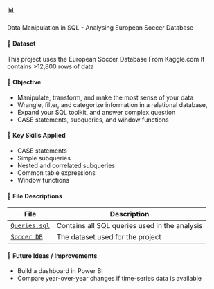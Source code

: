 ### 📊 
Data Manipulation in SQL - Analysing European Soccer Database

#### 📁 Dataset
This project uses the European Soccer Database From Kaggle.com
It contains >12,800 rows of data

#### 🎯 Objective
- Manipulate, transform, and make the most sense of your data
- Wrangle, filter, and categorize information in a relational database, 
- Expand your SQL toolkit, and answer complex question
- CASE statements, subqueries, and window functions

#### 🧠 Key Skills Applied
- CASE statements
- Simple subqueries
- Nested and correlated subqueries
- Common table expressions
- Window functions

#### 🧾 File Descriptions
| File | Description |
|------|-------------|
| [`Queries.sql`](https://github.com/nalapalu/SQL_Projects/blob/main/Data%20Manipulation%20in%20SQL%20-%20Analysing%20Football%20database/Queries.sql) | Contains all SQL queries used in the analysis |
| [`Soccer DB`](https://www.kaggle.com/datasets/hugomathien/soccer) | The dataset used for the project |

#### 💭 Future Ideas / Improvements
- Build a dashboard in Power BI  
- Compare year-over-year changes if time-series data is available
